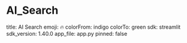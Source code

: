 # AI_Search
title: AI Search
emoji: 🔥
colorFrom: indigo
colorTo: green
sdk: streamlit
sdk_version: 1.40.0
app_file: app.py
pinned: false
